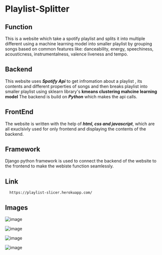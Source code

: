 # Playlist-Splitter

## Function
This is a website which take a spotify playlist and splits it into multiple different using a machine learning model into 
smaller playlist by grouping songs based on common features like:
danceability, energy, speechiness, acousticness, instrumentalness, valence liveness and tempo.

## Backend
This website uses ***Spotify Api*** to get infromation about a playlist , its contents and different properties of songs and then breaks playlist
into smaller playlist using sklearn library's **kmeans clustering mahcine learning model** 
The backend is build on ***Python*** which makes the api calls.

## FrontEnd
The website is written with the help of ***html, css and javascript***, which are all exuclsivly used for only frontend and displaying the contents of the backend. 

## Framework
Django python framework is used to connect the backend of the website to the frontend to make the webiste function seamlessly.

## Link
      https://playlist-slicer.herokuapp.com/
      
## Images
  ![image](https://user-images.githubusercontent.com/64284177/183650698-d479fbda-7376-4a57-aa59-6b7025ac50e4.png)
  
  ![image](https://user-images.githubusercontent.com/64284177/185793648-d70d2be5-c226-4781-82ab-14f3cea9f72a.png)
  
  ![image](https://user-images.githubusercontent.com/64284177/181751999-dece7375-f67f-4455-a806-3287dfc2ae23.png)
  
  ![image](https://user-images.githubusercontent.com/64284177/185793501-c9330373-3c94-45be-9504-97a7e9259918.png)



